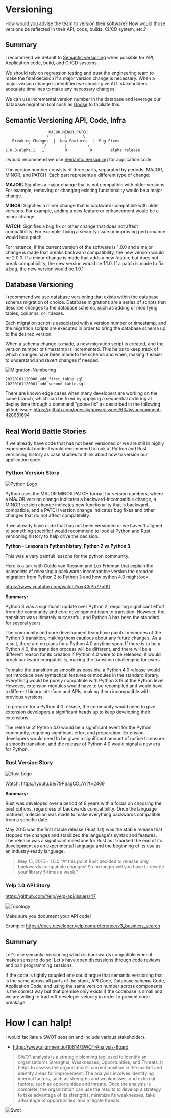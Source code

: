 # Versioning

How would you advise the team to version their software? How would those versions be reflected in their API, code, builds, CI/CD system, etc.?

## Summary
I recommend we default to [Semantic versioning](#Semantic-Versioning) when possible for API, Application code, build, and CI/CD systems. 

We should rely on regression testing and trust the engineering team to make the final decision if a major version change is necessary. When a major version change is identified we should give ALL stakeholders adequate timelines to make any necessary changes. 

We can use incremental version number in the database and leverage our database migration tool such as [Goose](https://github.com/pressly/goose) to faciliate this. 



## Semantic Versioning API, Code, Infra


```
                   MAJOR.MINOR.PATCH
                  /       |       \
   Breaking Changes  |  New Features  |  Bug Fixes
                 /        |         \
1.0.0-alpha.1   1         0          0        alpha release
```

I would recommend we use [Semantic Versioning](https://semver.org/) for application code. 

The version number consists of three parts, separated by periods: MAJOR, MINOR, and PATCH. Each part represents a different type of change:

**MAJOR:** Signifies a major change that is not compatible with older versions. For example, removing or changing existing functionality would be a major change.

**MINOR:** Signifies a minor change that is backward-compatible with older versions. For example, adding a new feature or enhancement would be a minor change.

**PATCH:** Signifies a bug fix or other change that does not affect compatibility. For example, fixing a security issue or improving performance would be a patch.


For instance, if the current version of the software is 1.0.0 and a major change is made that breaks backward compatibility, the new version would be 2.0.0. If a minor change is made that adds a new feature but does not break compatibility, the new version would be 1.1.0. If a patch is made to fix a bug, the new version would be 1.0.1.

## Database Versioning 


I recommend we use database versioning that exists within the database schema migration of choice. Database migrations are a series of scripts that describe changes to the database schema, such as adding or modifying tables, columns, or indexes.

Each migration script is associated with a version number or timestamp, and the migration scripts are executed in order to bring the database schema up to the desired version.

When a schema change is made, a new migration script is created, and the version number or timestamp is incremented. This helps to keep track of which changes have been made to the schema and when, making it easier to understand and revert changes if needed.

![Migration-Numbering](https://pressly.github.io/goose/assets/hybrid-versioning-approach.png)

```
20220101120000_add_first_table.sql
20220101120001_add_second_table.sql
```



There are known edge cases when many developers are working on the same branch, which can be fixed by applying a sequential ordering at deploy time through a command "goose fix" as described in the following github issue: https://github.com/pressly/goose/issues/63#issuecomment-428681694




## Real World Battle Stories

If we already have code that has not been versioned or we are still in highly experimental mode. I would recommend to look at Python and Rust versioning history as case studies to think about how to version our application code. 

### Python Version Story

![Python Logo](https://www.python.org/static/community_logos/python-logo-master-v3-TM.png)


Python uses the MAJOR.MINOR.PATCH format for version numbers, where a MAJOR version change indicates a backward-incompatible change, a MINOR version change indicates new functionality that is backward-compatible, and a PATCH version change indicates bug fixes and other changes that do not affect compatibility.

If we already have code that has not been versioned or we haven't aligned to something specific I would recommend to look at Python and Rust versioning history to help drive the decision. 


**Python - Lessons in Python history, Python 2 vs Python 3**

This was a very painfull lessons for the python community. 

Here is a talk with Guido van Rossum and Lex Fridman that explain the painpoints of releasing a backwards incompatible version the dreaded migration from Python 2 to Python 3 and how python 4.0 might look. 


https://www.youtube.com/watch?v=qC5Po77bfKI

**Summary:**

Python 3 was a significant update over Python 2, requiring significant effort from the community and core development team to transition. However, the transition was ultimately successful, and Python 3 has been the standard for several years.

The community and core development team have painful memories of the Python 3 transition, making them cautious about any future changes. 
As a result, there are no plans for a Python 4.0 anytime soon. If there is to be a Python 4.0, the transition process will be different, and there will be a different reason for its creation.If Python 4.0 were to be released, it would break backward compatibility, making the transition challenging for users. 

To make the transition as smooth as possible, a Python 4.0 release would not introduce new syntactical features or modules in the standard library. Everything would be purely compatible with Python 3.19 at the Python level. However, extension modules would have to be recompiled and would have a different binary interface and APIs, making them incompatible with previous versions. 

To prepare for a Python 4.0 release, the community would need to give extension developers a significant heads up to keep developing their extensions.

The release of Python 4.0 would be a significant event for the Python community, requiring significant effort and preparation. Extension developers would need to be given a significant amount of notice to ensure a smooth transition, and the release of Python 4.0 would signal a new era for Python.

### Rust Version Story
![Rust Logo](https://www.rust-lang.org/logos/rust-logo-256x256.png)


Watch: https://youtu.be/79PSagCD_AY?t=2469

**Summary:**

Rust was developed over a period of 8 years with a focus on choosing the best options, regardless of backwards compatibility. Once the language matured, a decision was made to make everything backwards compatible from a specific date.

May 2015 was the first stable release (Rust 1.0) was the stable release that stopped the changes and stabilized the language's syntax and features. The release was a significant milestone for Rust as it marked the end of its development as an experimental language and the beginning of its use as an industry-ready language.


> May 15, 2015 - 1.0.0 "At this point Rust decided to release only backwards compatible changes! So no longer will you have to rewrite your library 5 times a week."

### Yelp 1.0 API Story

https://github.com/Yelp/yelp-api/issues/47

![Topology](../images/yelp-api-1.png)

Make sure you document your API code!

Example: https://docs.developer.yelp.com/reference/v3_business_search


## Summary

Let's use semantic versioning which is backwards compatible when it makes sense to do so! Let's have open discussions through code reviews and pair programming sessions. 

If the code is tightly coupled one could argue that semantic versioning that is the same across all parts of the stack, API Code, Database schema Code, Application Code, and using the same version number across components is the correct way but that premise only exists if the codebase is small and we are willing to tradeoff developer velocity in order to prevent code breakage. 


# How I can halp! 

I would faciliate a SWOT session and include various stakeholders.

- https://www.alignment.io/10614/SWOT-Analysis-Board

> SWOT analysis is a strategic planning tool used to identify an organization's Strengths, Weaknesses, Opportunities, and Threats. It helps to assess the organization's current position in the market and identify areas for improvement. The analysis involves identifying internal factors, such as strengths and weaknesses, and external factors, such as opportunities and threats. Once the analysis is complete, the organization can use the results to develop a strategy to take advantage of its strengths, minimize its weaknesses, take advantage of opportunities, and mitigate threats.

![Swot](../images/swot.png)

